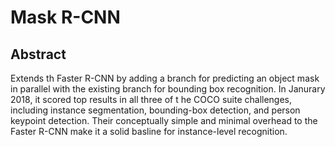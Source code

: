 # Mask R-CNN

## Abstract

Extends th Faster R-CNN by adding a branch for predicting an object mask in parallel with the existing branch for bounding box recognition. In Janurary 2018, it scored top results in all three of t he COCO suite challenges, including instance segmentation, bounding-box detection, and person keypoint detection. Their conceptually simple and minimal overhead to the Faster R-CNN make it a solid basline for instance-level recognition. 
